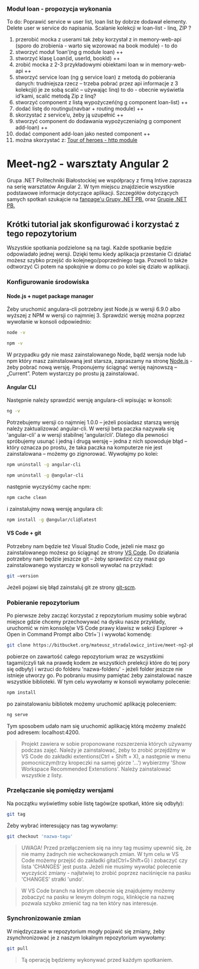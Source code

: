 ### Moduł loan - propozycja wykonania
To do:
Poprawić service w user list, loan list by dobrze dodawał elementy.
Delete user w service do napisania.
Scalanie kolekcji w loan-list - linq, ZIP ? 

1. przerobić mocka z userami tak żeby korzystał z in memory-web-api (sporo do zrobienia - warto się wzorować na book module) - to do
1. stworzyć moduł ‘loan’(ng g module loan)  ++
1. stworzyć klasę Loan(id, userId, bookId) ++
1. zrobić mocka z 2-3 przykładowymi obiektami loan w in memory-web-api ++
1. stworzyć service loan (ng g service loan) z metodą do pobierania danych: trudniejsza rzecz – trzeba pobrać przez api informacje z 3 kolekcji(i je ze sobą scalić – używając linq) to do - obecnie wyświetla id'kami, scalić metodą Zip z linq?  
1. stworzyć component z listą wypożyczeń(ng g component loan-list) ++
1. dodać listę do routingu(navbar + routing module) ++
1. skorzystać z service’u, żeby ją uzupełnić ++
1. stworzyć component do dodawania wypożyczenia(ng g component add-loan) ++
1. dodać component add-loan jako nested component ++
1. można skorzystać z: [Tour of heroes - http module][th-http]


# Meet-ng2 - warsztaty Angular 2

Grupa .NET Politechniki Białostockiej we współpracy z firmą Intive zaprasza na serię warsztatów Angular 2. W tym miejscu znajdziecie wszystkie podstawowe informacje dotyczące aplikacji. Szczegółów dotyczących samych spotkań szukajcie na [fanpage'u Grupy .NET PB.][fp] oraz [Grupie .NET PB.][fp-group]

## Krótki tutorial jak skonfigurować i korzystać z tego repozytorium

Wszystkie spotkania podzielone są na tagi. Każde spotkanie będzie odpowiadało jednej wersji. Dzięki temu kiedy aplikacja przestanie Ci działać możesz szybko przejść do kolejnego/poprzedniego taga. Pozwoli to także odtworzyć Ci potem na spokojnie w domu co po kolei się działo w aplikacji.

### Konfigurowanie środowiska

#### Node.js + nuget package manager

Żeby uruchomić angulara-cli potrzebny jest Node.js w wersji 6.9.0 albo wyższej z NPM w wersji co najmniej 3. Sprawdzić wersję można poprzez wywołanie w konsoli odpowiednio:

```sh
node -v
```

```sh
npm -v
```

W przypadku gdy nie masz zainstalowanego Node, bądź wersja node lub npm który masz zainstalowaną jest starsza, zapraszamy na stronę [Node.js][node.js] - żeby pobrać nową wersję. Proponujemy ściągnąć wersję najnowszą – „Current”. Potem wystarczy po prostu ją zainstalować.

#### Angular CLI

Następnie należy sprawdzić wersję angulara-cli wpisując w konsoli:

```sh
ng -v
```

Potrzebujemy wersji co najmniej 1.0.0 – jeżeli posiadasz starszą wersję należy zaktualizować angular-cli. W wersji beta paczka nazywała się 'angular-cli' a w wersji stabilnej 'angular/cli'. Dlatego dla pewności spróbujemy usunąć i jedną i drugą wersję – jedna z nich spowoduje błąd – który oznacza po prostu, że taka paczka na komputerze nie jest zainstalowana – możemy go zignorować. Wywołajmy po kolei:

```sh
npm uninstall -g angular-cli
```

```sh
npm uninstall -g @angular-cli
```

następnie wyczyśćmy cache npm:

```sh
npm cache clean
```

i zainstalujmy nową wersję angulara cli:

```sh
npm install -g @angular/cli@latest
```

#### VS Code + git

Potrzebny nam będzie też Visual Studio Code, jeżeli nie masz go zainstalowanego możesz go ściągnąć ze strony [VS Code][vscode]. Do działania potrzebny nam będzie jeszcze git – żeby sprawdzić czy masz go zainstalowanego wystarczy w konsoli wywołać na przykład:

```sh
git –version
```

Jeżeli pojawi się błąd zainstaluj git ze strony [git-scm][git].

### Pobieranie repozytorium

Po pierwsze żeby zacząć korzystać z repozytorium musimy sobie wybrać miejsce gdzie chcemy przechowywać na dysku nasze przykłady, uruchomić w nim konsolę(w VS Code prawy klawisz w sekcji Explorer -> Open in Command Prompt albo Ctrl+`) i wywołać komendę:

```sh
git clone https://bitbucket.org/mateusz_stradalowicz_intive/meet-ng2-pb.git nazwa-folderu
```

pobierze on zawartość całego repozytorium wraz ze wszystkimi tagami(czyli tak na prawdę kodem ze wszystkich prelekcji które do tej pory się odbyły) i wrzuci do folderu 'nazwa-folderu' - jeżeli folder jeszcze nie istnieje utworzy go. Po pobraniu musimy pamiętać żeby zainstalować nasze wszystkie biblioteki. W tym celu wywołamy w konsoli wywołamy polecenie:

```sh
npm install
```

po zainstalowaniu bibliotek możemy uruchomić aplikację poleceniem:

```sh
ng serve
```

Tym sposobem udało nam się uruchomić aplikację którą możemy znaleźć pod adresem: localhost:4200.

>Projekt zawiera w sobie proponowane rozszerzenia których używamy podczas zajęć. Należy je zainstalować, żeby to zrobić przejdźmy w VS Code do zakładki extentions(Ctrl + Shift + X), a następnie w menu pomocniczym(trzy kropeczki na samej górze '...') wybierzmy 'Show Workspace Recommended Extenstions'. Należy zainstalować wszystkie z listy.

### Przełączanie się pomiędzy wersjami

Na początku wyświetlmy sobie listę tagów(ze spotkań, które się odbyły):

```sh
git tag
```

Żeby wybrać interesujący nas tag wywołamy:

```sh
git checkout 'nazwa-tagu'
```

>UWAGA! Przed przełączeniem się na inny tag musimy upewnić się, że nie mamy żadnych nie wcheckowanych zmian. W tym celu w VS Code możemy przejść do zakładki gita(Ctrl+Shift+G) i zobaczyć czy lista 'CHANGES' jest pusta. Jeżeli nie musimy wywołać polecenie wyczyścić zmiany - najłatwiej to zrobić poprzez naciśnięcie na pasku 'CHANGES' strałki 'undo'.

>W VS Code branch na którym obecnie się znajdujemy możemy zobaczyć na pasku w lewym dolnym rogu, klinkięcie na nazwę pozwala szybko zmienić tag na ten który nas interesuje.

### Synchronizowanie zmian

W międzyczasie w repozytorium mogły pojawić się zmiany, żeby zsynchronizować je z naszym lokalnym repozytorium wywołamy:

```sh
git pull
```

> Tą operację będziemy wykonywać przed każdym spotkaniem.



[git]: <https://git-scm.com/download/>
[vscode]: <https://code.visualstudio.com/>
[node.js]: <https://nodejs.org/>
[fp]: <https://www.facebook.com/Grupa.NETBialystok>
[fp-group]: <https://www.facebook.com/groups/200477320398470>
[th-http]: <https://angular.io/docs/ts/latest/tutorial/toh-pt6.html>
